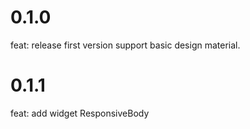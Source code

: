 # 0.1.0

feat: release first version support basic design material.

# 0.1.1

feat: add widget ResponsiveBody
